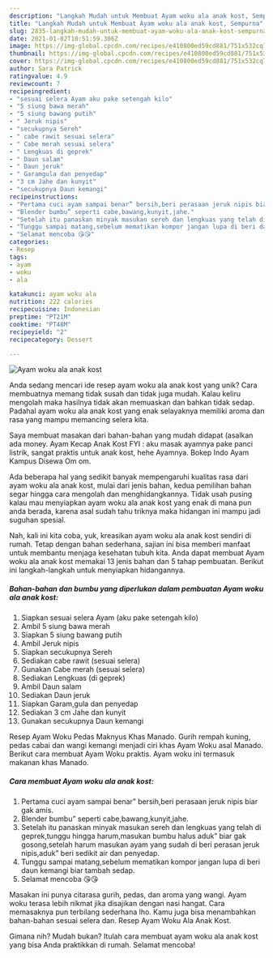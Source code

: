 ```yaml
---
description: "Langkah Mudah untuk Membuat Ayam woku ala anak kost, Sempurna"
title: "Langkah Mudah untuk Membuat Ayam woku ala anak kost, Sempurna"
slug: 2835-langkah-mudah-untuk-membuat-ayam-woku-ala-anak-kost-sempurna
date: 2021-01-02T10:51:59.306Z
image: https://img-global.cpcdn.com/recipes/e410800ed59cd881/751x532cq70/ayam-woku-ala-anak-kost-foto-resep-utama.jpg
thumbnail: https://img-global.cpcdn.com/recipes/e410800ed59cd881/751x532cq70/ayam-woku-ala-anak-kost-foto-resep-utama.jpg
cover: https://img-global.cpcdn.com/recipes/e410800ed59cd881/751x532cq70/ayam-woku-ala-anak-kost-foto-resep-utama.jpg
author: Sara Patrick
ratingvalue: 4.9
reviewcount: 7
recipeingredient:
- "sesuai selera Ayam aku pake setengah kilo"
- "5 siung bawa merah"
- "5 siung bawang putih"
- " Jeruk nipis"
- "secukupnya Sereh"
- " cabe rawit sesuai selera"
- " Cabe merah sesuai selera"
- " Lengkuas di geprek"
- " Daun salam"
- " Daun jeruk"
- " Garamgula dan penyedap"
- "3 cm Jahe dan kunyit"
- "secukupnya Daun kemangi"
recipeinstructions:
- "Pertama cuci ayam sampai benar” bersih,beri perasaan jeruk nipis biar gak amis."
- "Blender bumbu” seperti cabe,bawang,kunyit,jahe."
- "Setelah itu panaskan minyak masukan sereh dan lengkuas yang telah di geprek,tunggu hingga harum,masukan bumbu halus aduk” biar gak gosong,setelah harum masukan ayam yang sudah di beri perasan jeruk nipis,aduk” beri sedikit air dan penyedap."
- "Tunggu sampai matang,sebelum mematikan kompor jangan lupa di beri daun kemangi biar tambah sedap."
- "Selamat mencoba 😘😘"
categories:
- Resep
tags:
- ayam
- woku
- ala

katakunci: ayam woku ala 
nutrition: 222 calories
recipecuisine: Indonesian
preptime: "PT21M"
cooktime: "PT48M"
recipeyield: "2"
recipecategory: Dessert

---
```



![Ayam woku ala anak kost](https://img-global.cpcdn.com/recipes/e410800ed59cd881/751x532cq70/ayam-woku-ala-anak-kost-foto-resep-utama.jpg)

Anda sedang mencari ide resep ayam woku ala anak kost yang unik? Cara membuatnya memang tidak susah dan tidak juga mudah. Kalau keliru mengolah maka hasilnya tidak akan memuaskan dan bahkan tidak sedap. Padahal ayam woku ala anak kost yang enak selayaknya memiliki aroma dan rasa yang mampu memancing selera kita.

Saya membuat masakan dari bahan-bahan yang mudah didapat (asalkan ada money. Ayam Kecap Anak Kost FYI : aku masak ayamnya pake panci listrik, sangat praktis untuk anak kost, hehe Ayamnya. Bokep Indo Ayam Kampus Disewa Om om.

Ada beberapa hal yang sedikit banyak mempengaruhi kualitas rasa dari ayam woku ala anak kost, mulai dari jenis bahan, kedua pemilihan bahan segar hingga cara mengolah dan menghidangkannya. Tidak usah pusing kalau mau menyiapkan ayam woku ala anak kost yang enak di mana pun anda berada, karena asal sudah tahu triknya maka hidangan ini mampu jadi suguhan spesial.


Nah, kali ini kita coba, yuk, kreasikan ayam woku ala anak kost sendiri di rumah. Tetap dengan bahan sederhana, sajian ini bisa memberi manfaat untuk membantu menjaga kesehatan tubuh kita. Anda dapat membuat Ayam woku ala anak kost memakai 13 jenis bahan dan 5 tahap pembuatan. Berikut ini langkah-langkah untuk menyiapkan hidangannya.

<!--inarticleads1-->

##### Bahan-bahan dan bumbu yang diperlukan dalam pembuatan Ayam woku ala anak kost:

1. Siapkan sesuai selera Ayam (aku pake setengah kilo)
1. Ambil 5 siung bawa merah
1. Siapkan 5 siung bawang putih
1. Ambil  Jeruk nipis
1. Siapkan secukupnya Sereh
1. Sediakan  cabe rawit (sesuai selera)
1. Gunakan  Cabe merah (sesuai selera)
1. Sediakan  Lengkuas (di geprek)
1. Ambil  Daun salam
1. Sediakan  Daun jeruk
1. Siapkan  Garam,gula dan penyedap
1. Sediakan 3 cm Jahe dan kunyit
1. Gunakan secukupnya Daun kemangi


Resep Ayam Woku Pedas Maknyus Khas Manado. Gurih rempah kuning, pedas cabai dan wangi kemangi menjadi ciri khas Ayam Woku asal Manado. Berikut cara membuat Ayam Woku praktis. Ayam woku ini termasuk makanan khas Manado. 

<!--inarticleads2-->

##### Cara membuat Ayam woku ala anak kost:

1. Pertama cuci ayam sampai benar” bersih,beri perasaan jeruk nipis biar gak amis.
1. Blender bumbu” seperti cabe,bawang,kunyit,jahe.
1. Setelah itu panaskan minyak masukan sereh dan lengkuas yang telah di geprek,tunggu hingga harum,masukan bumbu halus aduk” biar gak gosong,setelah harum masukan ayam yang sudah di beri perasan jeruk nipis,aduk” beri sedikit air dan penyedap.
1. Tunggu sampai matang,sebelum mematikan kompor jangan lupa di beri daun kemangi biar tambah sedap.
1. Selamat mencoba 😘😘


Masakan ini punya citarasa gurih, pedas, dan aroma yang wangi. Ayam woku terasa lebih nikmat jika disajikan dengan nasi hangat. Cara memasaknya pun terbilang sederhana lho. Kamu juga bisa menambahkan bahan-bahan sesuai selera dan. Resep Ayam Woku Ala Anak Kost. 

Gimana nih? Mudah bukan? Itulah cara membuat ayam woku ala anak kost yang bisa Anda praktikkan di rumah. Selamat mencoba!
